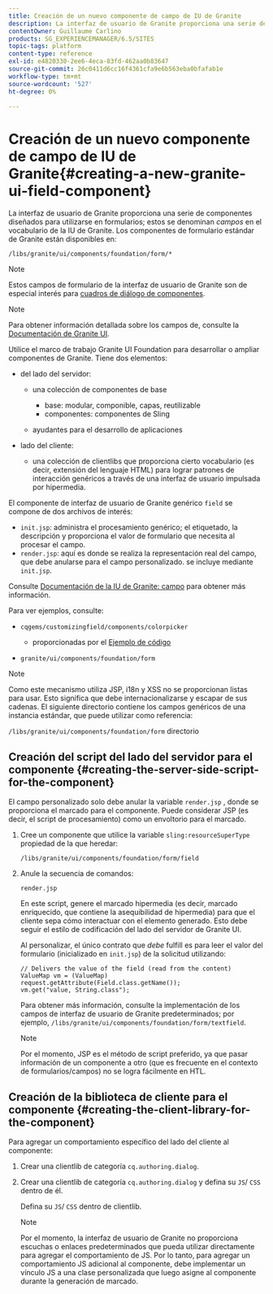 ```yaml
---
title: Creación de un nuevo componente de campo de IU de Granite
description: La interfaz de usuario de Granite proporciona una serie de componentes diseñados para utilizarse en formularios, denominados campos
contentOwner: Guillaume Carlino
products: SG_EXPERIENCEMANAGER/6.5/SITES
topic-tags: platform
content-type: reference
exl-id: e4820330-2ee6-4eca-83fd-462aa0b83647
source-git-commit: 26c0411d6cc16f4361cfa9e6b563eba0bfafab1e
workflow-type: tm+mt
source-wordcount: '527'
ht-degree: 0%

---
```


# Creación de un nuevo componente de campo de IU de Granite{#creating-a-new-granite-ui-field-component}

La interfaz de usuario de Granite proporciona una serie de componentes diseñados para utilizarse en formularios; estos se denominan *campos* en el vocabulario de la IU de Granite. Los componentes de formulario estándar de Granite están disponibles en:

`/libs/granite/ui/components/foundation/form/*`

>[!NOTE]
>
>Estos campos de formulario de la interfaz de usuario de Granite son de especial interés para [cuadros de diálogo de componentes](/help/sites-developing/developing-components.md).

>[!NOTE]
>
>Para obtener información detallada sobre los campos de, consulte la [Documentación de Granite UI](https://developer.adobe.com/experience-manager/reference-materials/6-5/granite-ui/api/jcr_root/libs/granite/ui/index.html).

Utilice el marco de trabajo Granite UI Foundation para desarrollar o ampliar componentes de Granite. Tiene dos elementos:

* del lado del servidor:

   * una colección de componentes de base

      * base: modular, componible, capas, reutilizable
      * componentes: componentes de Sling

   * ayudantes para el desarrollo de aplicaciones

* lado del cliente:

   * una colección de clientlibs que proporciona cierto vocabulario (es decir, extensión del lenguaje HTML) para lograr patrones de interacción genéricos a través de una interfaz de usuario impulsada por hipermedia.

El componente de interfaz de usuario de Granite genérico `field` se compone de dos archivos de interés:

* `init.jsp`: administra el procesamiento genérico; el etiquetado, la descripción y proporciona el valor de formulario que necesita al procesar el campo.
* `render.jsp`: aquí es donde se realiza la representación real del campo, que debe anularse para el campo personalizado. se incluye mediante `init.jsp`.

Consulte [Documentación de la IU de Granite: campo](https://developer.adobe.com/experience-manager/reference-materials/6-5/granite-ui/api/jcr_root/libs/granite/ui/components/foundation/form/field/index.html) para obtener más información.

Para ver ejemplos, consulte:

* `cqgems/customizingfield/components/colorpicker`

   * proporcionadas por el [Ejemplo de código](/help/sites-developing/developing-components-samples.md#code-sample-how-to-customize-dialog-fields)

* `granite/ui/components/foundation/form`

>[!NOTE]
>
>Como este mecanismo utiliza JSP, i18n y XSS no se proporcionan listas para usar. Esto significa que debe internacionalizarse y escapar de sus cadenas. El siguiente directorio contiene los campos genéricos de una instancia estándar, que puede utilizar como referencia:
>
>`/libs/granite/ui/components/foundation/form` directorio

## Creación del script del lado del servidor para el componente {#creating-the-server-side-script-for-the-component}

El campo personalizado solo debe anular la variable `render.jsp` , donde se proporciona el marcado para el componente. Puede considerar JSP (es decir, el script de procesamiento) como un envoltorio para el marcado.

1. Cree un componente que utilice la variable `sling:resourceSuperType` propiedad de la que heredar:

   `/libs/granite/ui/components/foundation/form/field`

1. Anule la secuencia de comandos:

   `render.jsp`

   En este script, genere el marcado hipermedia (es decir, marcado enriquecido, que contiene la asequibilidad de hipermedia) para que el cliente sepa cómo interactuar con el elemento generado. Esto debe seguir el estilo de codificación del lado del servidor de Granite UI.

   Al personalizar, el único contrato que *debe* fulfill es para leer el valor del formulario (inicializado en `init.jsp`) de la solicitud utilizando:

   ```
   // Delivers the value of the field (read from the content)
   ValueMap vm = (ValueMap) request.getAttribute(Field.class.getName());
   vm.get("value, String.class");
   ```

   Para obtener más información, consulte la implementación de los campos de interfaz de usuario de Granite predeterminados; por ejemplo, `/libs/granite/ui/components/foundation/form/textfield`.

   >[!NOTE]
   >
   >Por el momento, JSP es el método de script preferido, ya que pasar información de un componente a otro (que es frecuente en el contexto de formularios/campos) no se logra fácilmente en HTL.

## Creación de la biblioteca de cliente para el componente {#creating-the-client-library-for-the-component}

Para agregar un comportamiento específico del lado del cliente al componente:

1. Crear una clientlib de categoría `cq.authoring.dialog`.
1. Crear una clientlib de categoría `cq.authoring.dialog` y defina su `JS`/ `CSS` dentro de él.

   Defina su `JS`/ `CSS` dentro de clientlib.

   >[!NOTE]
   >
   >Por el momento, la interfaz de usuario de Granite no proporciona escuchas o enlaces predeterminados que pueda utilizar directamente para agregar el comportamiento de JS. Por lo tanto, para agregar un comportamiento JS adicional al componente, debe implementar un vínculo JS a una clase personalizada que luego asigne al componente durante la generación de marcado.
